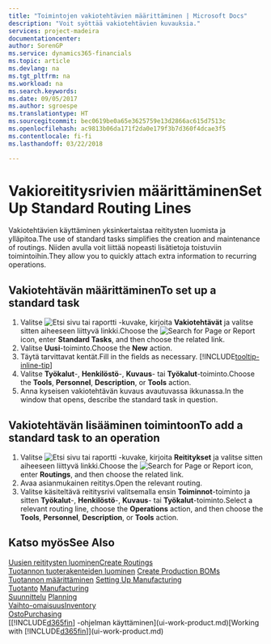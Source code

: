 ```yaml
---
title: "Toimintojen vakiotehtävien määrittäminen | Microsoft Docs"
description: "Voit syöttää vakiotehtävien kuvauksia."
services: project-madeira
documentationcenter: 
author: SorenGP
ms.service: dynamics365-financials
ms.topic: article
ms.devlang: na
ms.tgt_pltfrm: na
ms.workload: na
ms.search.keywords: 
ms.date: 09/05/2017
ms.author: sgroespe
ms.translationtype: HT
ms.sourcegitcommit: bec0619be0a65e3625759e13d2866ac615d7513c
ms.openlocfilehash: ac9813b06da171f2da0e179f3b7d360f4dcae3f5
ms.contentlocale: fi-fi
ms.lasthandoff: 03/22/2018

---
```

# <a name="set-up-standard-routing-lines"></a><span data-ttu-id="5b45c-103">Vakioreititysrivien määrittäminen</span><span class="sxs-lookup"><span data-stu-id="5b45c-103">Set Up Standard Routing Lines</span></span>
<span data-ttu-id="5b45c-104">Vakiotehtävien käyttäminen yksinkertaistaa reititysten luomista ja ylläpitoa.</span><span class="sxs-lookup"><span data-stu-id="5b45c-104">The use of standard tasks simplifies the creation and maintenance of routings.</span></span> <span data-ttu-id="5b45c-105">Niiden avulla voit liittää nopeasti lisätietoja toistuviin toimintoihin.</span><span class="sxs-lookup"><span data-stu-id="5b45c-105">They allow you to quickly attach extra information to recurring operations.</span></span>

## <a name="to-set-up-a-standard-task"></a><span data-ttu-id="5b45c-106">Vakiotehtävän määrittäminen</span><span class="sxs-lookup"><span data-stu-id="5b45c-106">To set up a standard task</span></span>
1. <span data-ttu-id="5b45c-107">Valitse ![Etsi sivu tai raportti](media/ui-search/search_small.png "Etsi sivu tai raportti -kuvake") -kuvake, kirjoita **Vakiotehtävät** ja valitse sitten aiheeseen liittyvä linkki.</span><span class="sxs-lookup"><span data-stu-id="5b45c-107">Choose the ![Search for Page or Report](media/ui-search/search_small.png "Search for Page or Report icon") icon, enter **Standard Tasks**, and then choose the related link.</span></span>
2. <span data-ttu-id="5b45c-108">Valitse **Uusi**-toiminto.</span><span class="sxs-lookup"><span data-stu-id="5b45c-108">Choose the **New** action.</span></span>
3. <span data-ttu-id="5b45c-109">Täytä tarvittavat kentät.</span><span class="sxs-lookup"><span data-stu-id="5b45c-109">Fill in the fields as necessary.</span></span> [!INCLUDE[tooltip-inline-tip](includes/tooltip-inline-tip_md.md)]
4. <span data-ttu-id="5b45c-110">Valitse **Työkalut**-, **Henkilöstö**-, **Kuvaus**- tai **Työkalut**-toiminto.</span><span class="sxs-lookup"><span data-stu-id="5b45c-110">Choose the **Tools**, **Personnel**, **Description**, or **Tools** action.</span></span>
5. <span data-ttu-id="5b45c-111">Anna kyseisen vakiotehtävän kuvaus avautuvassa ikkunassa.</span><span class="sxs-lookup"><span data-stu-id="5b45c-111">In the window that opens, describe the standard task in question.</span></span>

## <a name="to-add-a-standard-task-to-an-operation"></a><span data-ttu-id="5b45c-112">Vakiotehtävän lisääminen toimintoon</span><span class="sxs-lookup"><span data-stu-id="5b45c-112">To add a standard task to an operation</span></span>
1. <span data-ttu-id="5b45c-113">Valitse ![Etsi sivu tai raportti](media/ui-search/search_small.png "Etsi sivu tai raportti -kuvake") -kuvake, kirjoita **Reititykset** ja valitse sitten aiheeseen liittyvä linkki.</span><span class="sxs-lookup"><span data-stu-id="5b45c-113">Choose the ![Search for Page or Report](media/ui-search/search_small.png "Search for Page or Report icon") icon, enter **Routings**, and then choose the related link.</span></span>
2. <span data-ttu-id="5b45c-114">Avaa asianmukainen reititys.</span><span class="sxs-lookup"><span data-stu-id="5b45c-114">Open the relevant routing.</span></span>
3. <span data-ttu-id="5b45c-115">Valitse käsiteltävä reititysrivi valitsemalla ensin **Toiminnot**-toiminto ja sitten **Työkalut**-, **Henkilöstö**-, **Kuvaus**- tai **Työkalut**-toiminto.</span><span class="sxs-lookup"><span data-stu-id="5b45c-115">Select a relevant routing line, choose the **Operations** action, and then choose the **Tools**, **Personnel**, **Description**, or **Tools** action.</span></span>

## <a name="see-also"></a><span data-ttu-id="5b45c-116">Katso myös</span><span class="sxs-lookup"><span data-stu-id="5b45c-116">See Also</span></span>  
[<span data-ttu-id="5b45c-117">Uusien reititysten luominen</span><span class="sxs-lookup"><span data-stu-id="5b45c-117">Create Routings</span></span>](production-how-to-create-routings.md)  
<span data-ttu-id="5b45c-118">[Tuotannon tuoterakenteiden luominen](production-how-to-create-production-boms.md)   </span><span class="sxs-lookup"><span data-stu-id="5b45c-118">[Create Production BOMs](production-how-to-create-production-boms.md)   </span></span>  
<span data-ttu-id="5b45c-119">[Tuotannon määrittäminen](production-configure-production-processes.md) </span><span class="sxs-lookup"><span data-stu-id="5b45c-119">[Setting Up Manufacturing](production-configure-production-processes.md) </span></span>  
<span data-ttu-id="5b45c-120">[Tuotanto](production-manage-manufacturing.md)  </span><span class="sxs-lookup"><span data-stu-id="5b45c-120">[Manufacturing](production-manage-manufacturing.md)  </span></span>  
<span data-ttu-id="5b45c-121">[Suunnittelu](production-planning.md) </span><span class="sxs-lookup"><span data-stu-id="5b45c-121">[Planning](production-planning.md) </span></span>  
[<span data-ttu-id="5b45c-122">Vaihto-omaisuus</span><span class="sxs-lookup"><span data-stu-id="5b45c-122">Inventory</span></span>](inventory-manage-inventory.md)  
[<span data-ttu-id="5b45c-123">Osto</span><span class="sxs-lookup"><span data-stu-id="5b45c-123">Purchasing</span></span>](purchasing-manage-purchasing.md)  
<span data-ttu-id="5b45c-124">[[!INCLUDE[d365fin](includes/d365fin_md.md)] -ohjelman käyttäminen](ui-work-product.md)</span><span class="sxs-lookup"><span data-stu-id="5b45c-124">[Working with [!INCLUDE[d365fin](includes/d365fin_md.md)]](ui-work-product.md)</span></span>  

